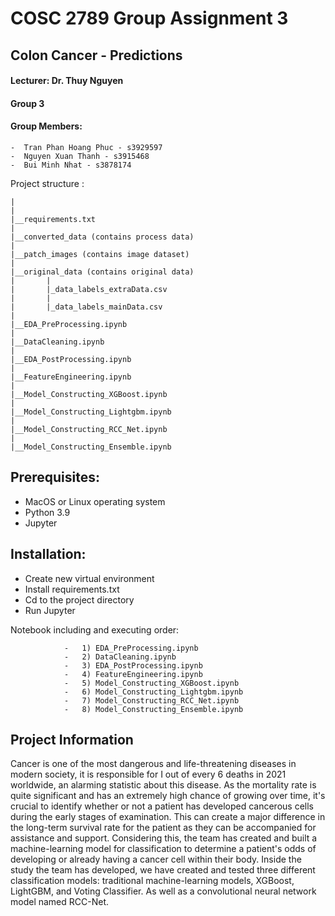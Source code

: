 # COSC 2789 Group Assignment 3
## Colon Cancer - Predictions
#### Lecturer: Dr. Thuy Nguyen
#### Group 3
#### Group Members:
    -  Tran Phan Hoang Phuc - s3929597
    -  Nguyen Xuan Thanh - s3915468
    -  Bui Minh Nhat - s3878174

Project structure :

```
|
|
|__requirements.txt
|
|__converted_data (contains process data)
|
|__patch_images (contains image dataset)
|
|__original_data (contains original data)
|       |
|       |_data_labels_extraData.csv 
|       |
|       |_data_labels_mainData.csv
|
|__EDA_PreProcessing.ipynb
|
|__DataCleaning.ipynb
|
|__EDA_PostProcessing.ipynb
|
|__FeatureEngineering.ipynb
|
|__Model_Constructing_XGBoost.ipynb
|
|__Model_Constructing_Lightgbm.ipynb
|
|__Model_Constructing_RCC_Net.ipynb
|
|__Model_Constructing_Ensemble.ipynb

```

## Prerequisites:
-  MacOS or Linux operating system
-  Python 3.9
-  Jupyter

## Installation:
- Create new virtual environment
- Install requirements.txt
- Cd to the project directory
- Run Jupyter

Notebook including and executing order:
<br>

                -   1) EDA_PreProcessing.ipynb
                -   2) DataCleaning.ipynb
                -   3) EDA_PostProcessing.ipynb
                -   4) FeatureEngineering.ipynb
                -   5) Model_Constructing_XGBoost.ipynb
                -   6) Model_Constructing_Lightgbm.ipynb
                -   7) Model_Constructing_RCC_Net.ipynb
                -   8) Model_Constructing_Ensemble.ipynb
                
## Project Information
Cancer is one of the most dangerous and life-threatening diseases in modern society, it is responsible for I out of
every 6 deaths in 2021 worldwide, an alarming statistic about this disease. As the mortality rate is quite
significant and has an extremely high chance of growing over time, it's crucial to identify whether or not a
patient has developed cancerous cells during the early stages of examination. This can create a major difference
in the long-term survival rate for the patient as they can be accompanied for assistance and support. Considering
this, the team has created and built a machine-learning model for classification to determine a patient's odds of
developing or already having a cancer cell within their body. Inside the study the team has developed, we have
created and tested three different classification models: traditional machine-learning models, XGBoost,
LightGBM, and Voting Classifier. As well as a convolutional neural network model named RCC-Net.

